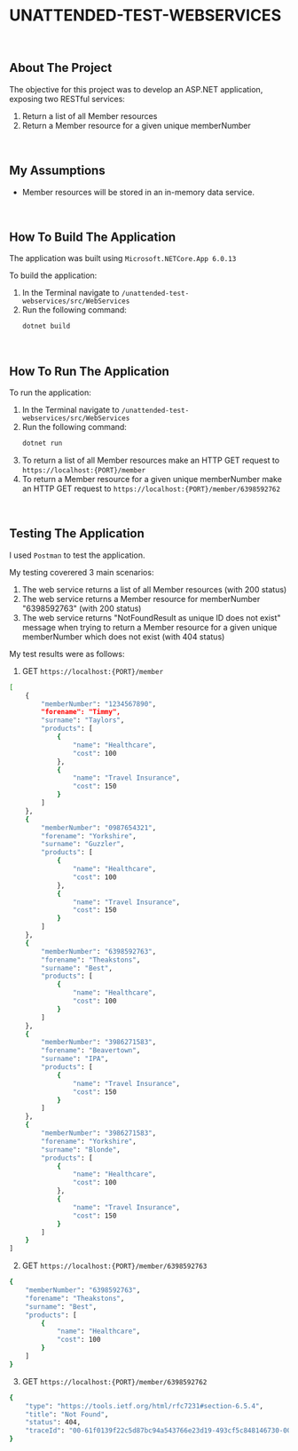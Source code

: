 # UNATTENDED-TEST-WEBSERVICES

<br>

## About The Project

The objective for this project was to develop an ASP.NET application, exposing two RESTful services:
1. Return a list of all Member resources
2. Return a Member resource for a given unique memberNumber

<br>

## My Assumptions

* Member resources will be stored in an in-memory data service.

<br>

## How To Build The Application

The application was built using `Microsoft.NETCore.App 6.0.13`

To build the application:
1. In the Terminal navigate to `/unattended-test-webservices/src/WebServices`
2. Run the following command: 
   ```sh
   dotnet build
   ```

<br>

## How To Run The Application

To run the application:
1. In the Terminal navigate to `/unattended-test-webservices/src/WebServices`
2. Run the following command: 
   ```sh
   dotnet run
   ```
3. To return a list of all Member resources make an HTTP GET request to `https://localhost:{PORT}/member`
4. To return a Member resource for a given unique memberNumber make an HTTP GET request to `https://localhost:{PORT}/member/6398592762`

<br>

## Testing The Application

I used `Postman` to test the application.

My testing coverered 3 main scenarios:
1. The web service returns a list of all Member resources (with 200 status)
2. The web service returns a Member resource for memberNumber "6398592763" (with 200 status)
3. The web service returns "NotFoundResult as unique ID does not exist" message when trying to return a Member resource for a given unique memberNumber which does not exist (with 404 status)

My test results were as follows:

1. GET `https://localhost:{PORT}/member`

```sh
[
    {
        "memberNumber": "1234567890",
        "forename": "Timmy",
        "surname": "Taylors",
        "products": [
            {
                "name": "Healthcare",
                "cost": 100
            },
            {
                "name": "Travel Insurance",
                "cost": 150
            }
        ]
    },
    {
        "memberNumber": "0987654321",
        "forename": "Yorkshire",
        "surname": "Guzzler",
        "products": [
            {
                "name": "Healthcare",
                "cost": 100
            },
            {
                "name": "Travel Insurance",
                "cost": 150
            }
        ]
    },
    {
        "memberNumber": "6398592763",
        "forename": "Theakstons",
        "surname": "Best",
        "products": [
            {
                "name": "Healthcare",
                "cost": 100
            }
        ]
    },
    {
        "memberNumber": "3986271583",
        "forename": "Beavertown",
        "surname": "IPA",
        "products": [
            {
                "name": "Travel Insurance",
                "cost": 150
            }
        ]
    },
    {
        "memberNumber": "3986271583",
        "forename": "Yorkshire",
        "surname": "Blonde",
        "products": [
            {
                "name": "Healthcare",
                "cost": 100
            },
            {
                "name": "Travel Insurance",
                "cost": 150
            }
        ]
    }
]
   ```

2. GET `https://localhost:{PORT}/member/6398592763`

```sh
{
    "memberNumber": "6398592763",
    "forename": "Theakstons",
    "surname": "Best",
    "products": [
        {
            "name": "Healthcare",
            "cost": 100
        }
    ]
}
   ```


3. GET `https://localhost:{PORT}/member/6398592762`

```sh
{
    "type": "https://tools.ietf.org/html/rfc7231#section-6.5.4",
    "title": "Not Found",
    "status": 404,
    "traceId": "00-61f0139f22c5d87bc94a543766e23d19-493cf5c848146730-00"
}
   ```